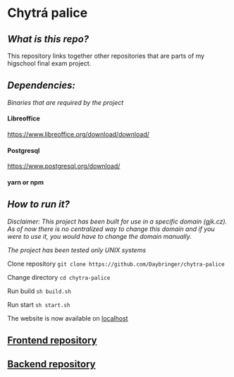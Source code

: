 # Chytrá palice

## **_What is this repo?_**

This repository links together other repositories that are parts of my higschool final exam project.

## **_Dependencies:_**

_Binaries that are required by the project_

#### **Libreoffice**

https://www.libreoffice.org/download/download/

#### Postgresql

https://www.postgresql.org/download/

#### **yarn** or **npm**

## **_How to run it?_**

_Disclaimer: This project has been built for use in a specific domain (gjk.cz). As of now there is no centralized way to change this domain and if you were to use it, you would have to change the domain manually._

_The project has been tested only UNIX systems_

Clone repository
`git clone https://github.com/Daybringer/chytra-palice`

Change directory
`cd chytra-palice`

Run build
`sh build.sh`

Run start
`sh start.sh`

The website is now available on [localhost](http://localhost:8080)

## [Frontend repository](https://github.com/Daybringer/chytra-palice-frontend)

## [Backend repository](https://github.com/Daybringer/chytra-palice-server)
